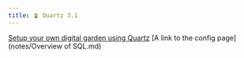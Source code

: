```yaml
---
title: 🪴 Quartz 3.1
---
```

[Setup your own digital garden using Quartz](notes/setup.md)
[A link to the config page](notes/Overview of SQL.md)